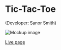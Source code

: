 # Tic-Tac-Toe
(Developer: Sanor Smith)

![Mockup image](docs/validation/am_i_responsive.jpg)

[Live page]( https://sanorsmith.github.io/CI_PP2_Tic_Tac/ )

